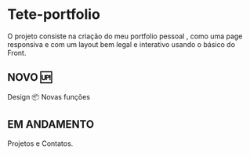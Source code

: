 # Tete-portfolio
O projeto consiste na criação do meu portfolio pessoal , como uma page responsiva e com um layout bem legal e interativo usando o básico do Front.
 ## NOVO :up:
 Design
 :package: Novas funções
  ## EM ANDAMENTO 
 Projetos e Contatos.
